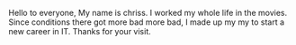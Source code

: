 Hello to everyone,
My name is chriss. I worked my whole life in the movies. Since conditions there got more bad more bad,
I made up my my to start a new career in IT.
Thanks for your visit.

<!---
ChrissQAng/ChrissQAng is a ✨ special ✨ repository because its `README.md` (this file) appears on your GitHub profile.
You can click the Preview link to take a look at your changes.
--->
